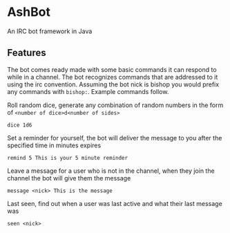 # AshBot
An IRC bot framework in Java

## Features
The bot comes ready made with some basic commands it can respond to while in a channel.
The bot recognizes commands that are addressed to it using the irc convention.  Assuming the bot nick is bishop you would prefix any commands with ``bishop:``.  Example commands follow.

Roll random dice, generate any combination of random numbers in the form of ``<number of dice>d<number of sides>``
```
dice 1d6
```

Set a reminder for yourself, the bot will deliver the message to you after the specified time in minutes expires
```
remind 5 This is your 5 minute reminder
```

Leave a message for a user who is not in the channel, when they join the channel the bot will give them the message
```
message <nick> This is the message
```

Last seen, find out when a user was last active and what their last message was
```
seen <nick>
```
